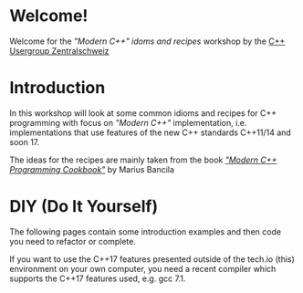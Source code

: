 # Welcome!

Welcome for the _"Modern C++" idoms and recipes_ workshop by the
[C++ Usergroup Zentralschweiz](http://cpp-ug-luzern.blogspot.de/)

# Introduction
In this workshop will look at some common idioms and recipes for C++
programming with focus on _"Modern C++"_ implementation, i.e.
implementations that use features of the new C++ standards C++11/14 and soon 17.

The ideas for the recipes are mainly taken from the book
[_"Modern C++ Programming Cookbook"_](https://www.packtpub.com/application-development/modern-c-programming-cookbook)
by Marius Bancila

# DIY (Do It Yourself)
The following pages contain some introduction examples and then code you need
to refactor or complete.

If you want to use the C++17 features presented outside of the tech.io (this) environment on
your own computer, you need a recent compiler which supports the C++17
features used, e.g. gcc 7.1.
